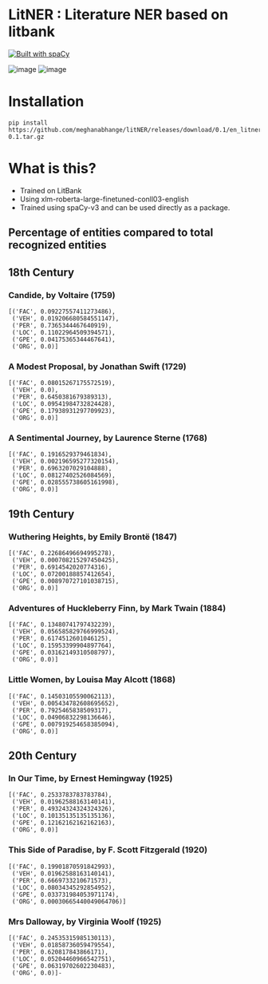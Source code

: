 # LitNER : Literature NER based on litbank 
[![Built with spaCy](https://img.shields.io/badge/made%20with%20❤%20and-spaCy-09a3d5.svg)](https://spacy.io)

![image](https://user-images.githubusercontent.com/34004739/120659782-51bdb580-c4a4-11eb-8d28-7797154c6b18.png) ![image](https://user-images.githubusercontent.com/34004739/120660056-921d3380-c4a4-11eb-9797-251354c05b5a.png)


# Installation

```
pip install https://github.com/meghanabhange/litNER/releases/download/0.1/en_litner-0.1.tar.gz
```

# What is this?

- Trained on LitBank
- Using xlm-roberta-large-finetuned-conll03-english
- Trained using spaCy-v3 and can be used directly as a package. 

## Percentage of entities compared to total recognized entities 

## 18th Century 

### Candide, by Voltaire (1759)

```
[('FAC', 0.09227557411273486),
 ('VEH', 0.019206680584551147),
 ('PER', 0.7365344467640919),
 ('LOC', 0.11022964509394571),
 ('GPE', 0.04175365344467641),
 ('ORG', 0.0)]
```

### A Modest Proposal, by Jonathan Swift (1729)

```
[('FAC', 0.08015267175572519),
 ('VEH', 0.0),
 ('PER', 0.6450381679389313),
 ('LOC', 0.09541984732824428),
 ('GPE', 0.17938931297709923),
 ('ORG', 0.0)]
```

### A Sentimental Journey, by Laurence Sterne (1768)

```
[('FAC', 0.1916529379461834),
 ('VEH', 0.002196595277320154),
 ('PER', 0.6963207029104888),
 ('LOC', 0.08127402526084569),
 ('GPE', 0.028555738605161998),
 ('ORG', 0.0)]
```

## 19th Century 

### Wuthering Heights, by Emily Brontë (1847)

```
[('FAC', 0.22686496694995278),
 ('VEH', 0.000708215297450425),
 ('PER', 0.6914542020774316),
 ('LOC', 0.07200188857412654),
 ('GPE', 0.008970727101038715),
 ('ORG', 0.0)]
```

### Adventures of Huckleberry Finn, by Mark Twain (1884)

```
[('FAC', 0.13480741797432239),
 ('VEH', 0.056585829766999524),
 ('PER', 0.6174512601046125),
 ('LOC', 0.15953399904897764),
 ('GPE', 0.03162149310508797),
 ('ORG', 0.0)]
```

### Little Women, by Louisa May Alcott (1868)

```
[('FAC', 0.14503105590062113),
 ('VEH', 0.005434782608695652),
 ('PER', 0.7925465838509317),
 ('LOC', 0.04906832298136646),
 ('GPE', 0.007919254658385094),
 ('ORG', 0.0)]
```

## 20th Century 

### In Our Time, by Ernest Hemingway (1925)

```
[('FAC', 0.2533783783783784),
 ('VEH', 0.01962588163140141),
 ('PER', 0.49324324324324326),
 ('LOC', 0.10135135135135136),
 ('GPE', 0.12162162162162163),
 ('ORG', 0.0)]
```

### This Side of Paradise, by F. Scott Fitzgerald (1920)

```
[('FAC', 0.19901870591842993),
 ('VEH', 0.01962588163140141),
 ('PER', 0.6669733210671573),
 ('LOC', 0.08034345292854952),
 ('GPE', 0.033731984053971174),
 ('ORG', 0.00030665440049064706)]
```

### Mrs Dalloway, by Virginia Woolf (1925)

```
[('FAC', 0.24535315985130113),
 ('VEH', 0.01858736059479554),
 ('PER', 0.620817843866171),
 ('LOC', 0.05204460966542751),
 ('GPE', 0.06319702602230483),
 ('ORG', 0.0)]-
```
